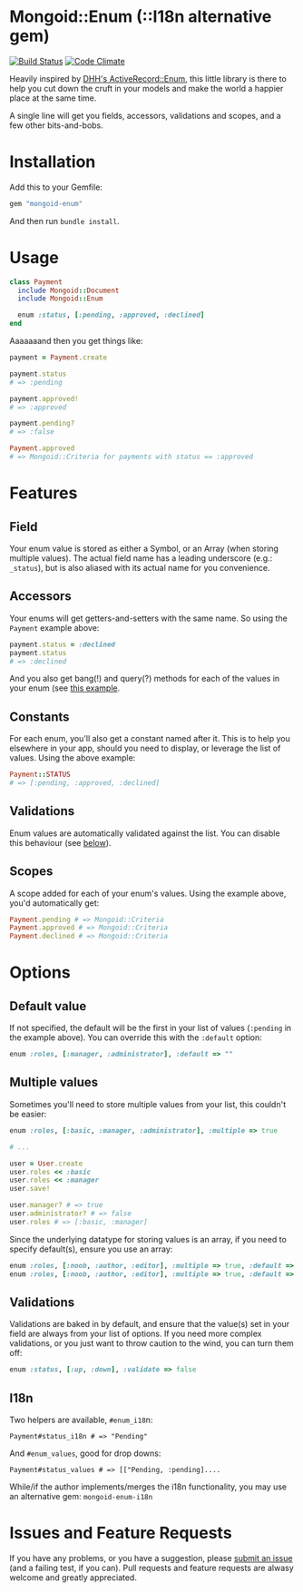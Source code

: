 # Mongoid::Enum (::I18n alternative gem)

[![Build
Status](https://travis-ci.org/thetron/mongoid-enum.png)](https://travis-ci.org/thetron/mongoid-enum)
[![Code Climate](https://codeclimate.com/github/thetron/mongoid-enum.png)](https://codeclimate.com/github/thetron/mongoid-enum)

Heavily inspired by [DHH's
ActiveRecord::Enum](https://github.com/rails/rails/commit/db41eb8a6ea88b854bf5cd11070ea4245e1639c5), this little library is
there to help you cut down the cruft in your models and make the
world a happier place at the same time.

A single line will get you fields, accessors, validations and scopes,
and a few other bits-and-bobs.


# Installation

Add this to your Gemfile:

```ruby
gem "mongoid-enum"
```

And then run `bundle install`.


# Usage

```ruby
class Payment
  include Mongoid::Document
  include Mongoid::Enum

  enum :status, [:pending, :approved, :declined]
end
```

Aaaaaaand then you get things like:

```ruby
payment = Payment.create

payment.status
# => :pending

payment.approved!
# => :approved

payment.pending?
# => :false

Payment.approved
# => Mongoid::Criteria for payments with status == :approved

```

# Features

## Field

Your enum value is stored as either a Symbol, or an Array (when storing
multiple values). The actual field name has a leading underscore (e.g.:
`_status`), but is also aliased with its actual name for you
convenience.


## Accessors

Your enums will get getters-and-setters with the same name. So using the
`Payment` example above:

```ruby
payment.status = :declined
payment.status
# => :declined
```

And you also get bang(!) and query(?) methods for each of the values in
your enum (see [this example](#usage).


## Constants

For each enum, you'll also get a constant named after it. This is to
help you elsewhere in your app, should you need to display, or leverage
the list of values. Using the above example:

```ruby
Payment::STATUS
# => [:pending, :approved, :declined]
```


## Validations

Enum values are automatically validated against the list. You can
disable this behaviour (see [below](#options)).


## Scopes

A scope added for each of your enum's values. Using the example above,
you'd automatically get:

```ruby
Payment.pending # => Mongoid::Criteria
Payment.approved # => Mongoid::Criteria
Payment.declined # => Mongoid::Criteria
```


# Options

## Default value

If not specified, the default will be the first in your list of values
(`:pending` in the example above). You can override this with the
`:default` option:

```ruby
enum :roles, [:manager, :administrator], :default => ""
```

## Multiple values

Sometimes you'll need to store multiple values from your list, this
couldn't be easier:

```ruby
enum :roles, [:basic, :manager, :administrator], :multiple => true

# ...

user = User.create
user.roles << :basic
user.roles << :manager
user.save!

user.manager? # => true
user.administrator? # => false
user.roles # => [:basic, :manager]
```

Since the underlying datatype for storing values is an array, if you
need to specify default(s), ensure you use an array:

```ruby
enum :roles, [:noob, :author, :editor], :multiple => true, :default => [:author, :editor] # two defaults
enum :roles, [:noob, :author, :editor], :multiple => true, :default => [] # no default
```

## Validations

Validations are baked in by default, and ensure that the value(s) set in
your field are always from your list of options. If you need more
complex validations, or you just want to throw caution to the wind, you
can turn them off:

```ruby
enum :status, [:up, :down], :validate => false
```

## I18n

Two helpers are available, `#enum_i18`n:

```
Payment#status_i18n # => "Pending"
```

And `#enum_values`, good for drop downs:

```
Payment#status_values # => [["Pending, :pending]....
```

While/if the author implements/merges the i18n functionality, you may use
an alternative gem: `mongoid-enum-i18n`


# Issues and Feature Requests

If you have any problems, or you have a suggestion, please [submit an
issue](https://github.com/thetron/mongoid-enum/issues) (and a failing
test, if you can). Pull requests and feature requests are alwasy welcome
and greatly appreciated.
